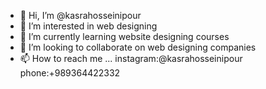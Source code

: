 - 👋 Hi, I’m @kasrahosseinipour
- 👀 I’m interested in web designing
- 🌱 I’m currently learning website designing courses
- 💞️ I’m looking to collaborate on web designing companies
- 📫 How to reach me ...
instagram:@kasrahosseinipour
phone:+989364422332
<!---
kasrahosseinipour/kasrahosseinipour is a ✨ special ✨ repository because its `README.md` (this file) appears on your GitHub profile.
You can click the Preview link to take a look at your changes.
--->
